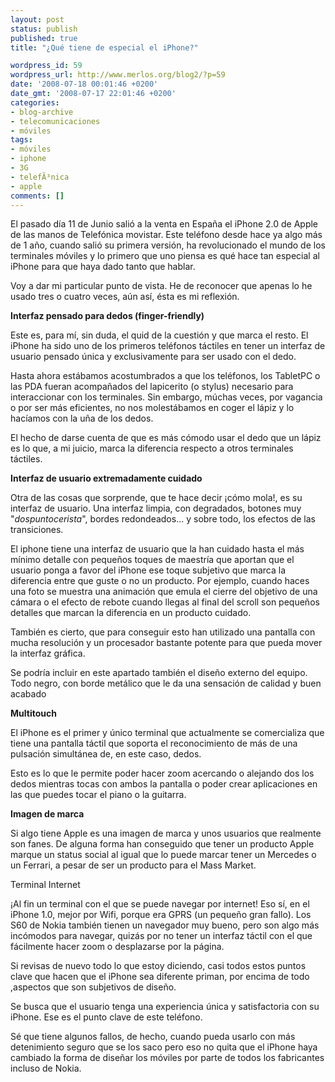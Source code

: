 ```yaml
---
layout: post
status: publish
published: true
title: "¿Qué tiene de especial el iPhone?"

wordpress_id: 59
wordpress_url: http://www.merlos.org/blog2/?p=59
date: '2008-07-18 00:01:46 +0200'
date_gmt: '2008-07-17 22:01:46 +0200'
categories:
- blog-archive
- telecomunicaciones
- móviles
tags:
- móviles
- iphone
- 3G
- telefÃ³nica
- apple
comments: []
---
```

<p>El pasado día 11 de Junio salió a la venta en España el iPhone 2.0 de Apple de las manos de Telefónica movistar. Este teléfono desde hace ya algo más de 1 año, cuando salió su primera versión, ha revolucionado el mundo de los terminales móviles y lo primero que uno piensa es qué hace tan especial al iPhone para que haya dado tanto que hablar.</p>
<p>Voy a dar mi particular punto de vista. He de reconocer que apenas lo he usado tres o cuatro veces, aún así, ésta es mi reflexión.</p>
<p><strong>Interfaz pensado para dedos (finger-friendly)</strong></p>
<p>Este es, para mí, sin duda, el quid de la cuestión y que marca el resto.  El iPhone ha sido uno de los primeros teléfonos táctiles en tener un interfaz de usuario pensado única y exclusivamente para ser usado con el dedo.</p>
<p>Hasta ahora estábamos acostumbrados a que los teléfonos, los TabletPC o las PDA fueran acompañados del lapicerito (o stylus) necesario para interaccionar con los terminales. Sin embargo, múchas veces, por vagancia o por ser más eficientes, no nos molestábamos en coger el lápiz y lo hacíamos con la uña de los dedos.</p>
<p>El hecho de darse cuenta de que es más cómodo usar el dedo que un lápiz es lo que, a mi juicio, marca la diferencia respecto a otros terminales táctiles.</p>
<p><strong>Interfaz de usuario extremadamente cuidado</strong></p>
<p>Otra de las cosas que sorprende, que te hace decir ¡cómo mola!, es su interfaz de usuario. Una interfaz limpia, con degradados, botones muy "<em>dospuntocerista</em>", bordes redondeados... y sobre todo, los efectos de las transiciones.</p>
<p>El iphone tiene una interfaz de usuario que la han cuidado hasta el más mínimo detalle con pequeños toques de maestría que aportan que el usuario ponga a favor del iPhone ese toque subjetivo que marca la diferencia entre que guste o no un producto. Por ejemplo,  cuando haces una foto se muestra una animación que emula el cierre del objetivo de una cámara o el efecto de rebote cuando llegas al final del scroll son pequeños detalles que marcan la diferencia en un producto cuidado.</p>
<p>También es cierto, que para conseguir esto han utilizado una pantalla con mucha resolución y un procesador bastante potente para que pueda mover la interfaz gráfica.</p>
<p>Se podría incluir en este apartado también el diseño externo del equipo. Todo negro, con borde metálico que le da una sensación de calidad y buen acabado</p>
<p><strong>Multitouch</strong></p>
<p>El iPhone es el primer y único terminal que actualmente se comercializa que tiene una pantalla táctil que soporta el reconocimiento de más de una pulsación simultánea de, en este caso, dedos.</p>
<p>Esto es lo que le permite poder hacer zoom acercando o alejando dos los dedos mientras tocas con ambos la pantalla o poder crear aplicaciones en las que puedes tocar el piano o la guitarra.</p>
<p><strong>Imagen de marca</strong></p>
<p>Si algo tiene Apple es una imagen de marca y unos usuarios que realmente son fanes. De alguna forma han conseguido que tener un producto Apple marque un status social al igual que lo puede marcar tener un Mercedes o un Ferrari, a pesar de ser un producto para el Mass Market.</p>
<p>Terminal Internet</p>
<p>¡Al fin un terminal con el que se puede navegar por internet! Eso sí, en el iPhone 1.0, mejor por Wifi, porque era GPRS (un pequeño gran fallo). Los S60 de Nokia también tienen un navegador muy bueno, pero son algo más incómodos para navegar, quizás por no tener un interfaz táctil con el que fácilmente hacer zoom o desplazarse por la página.</p>
<p>Si revisas de nuevo todo lo que estoy diciendo, casi todos estos puntos clave que hacen que el iPhone sea diferente priman, por encima de todo ,aspectos que son subjetivos de diseño.</p>
<p>Se busca que el usuario tenga una experiencia única y satisfactoria con su iPhone. Ese es el punto clave de este teléfono.</p>
<p>Sé que tiene algunos fallos, de hecho, cuando pueda usarlo con más detenimiento seguro que se los saco pero eso no quita que el iPhone haya cambiado la forma de diseñar los móviles por parte de todos los fabricantes incluso de Nokia.</p>
